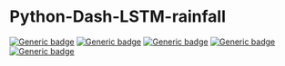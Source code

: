 # Python-Dash-LSTM-rainfall

[![Generic badge](https://img.shields.io/badge/language-python%203.6.10-blue.svg)](https://shields.io/)
[![Generic badge](https://img.shields.io/badge/ML%20package-tensorflow.keras%202.2-orange.svg)](https://shields.io/)
[![Generic badge](https://img.shields.io/badge/interactive-dash-green.svg)](https://shields.io/)
[![Generic badge](https://img.shields.io/badge/ML%20model-LSTM-purple.svg)](https://shields.io/)
[![Generic badge](https://img.shields.io/badge/data%20type-monthly%20average%20rainfall-yellow.svg)](https://shields.io/)

